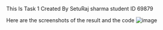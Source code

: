 This Is Task 1 
Created By SetuRaj sharma student ID 69879

Here are the screenshots of the result and the code
![image]("greeting.png")
